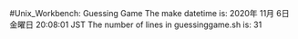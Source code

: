 #Unix_Workbench: Guessing Game
The make datetime is: 
2020年 11月  6日 金曜日 20:08:01 JST
The number of lines in guessinggame.sh is: 
31
